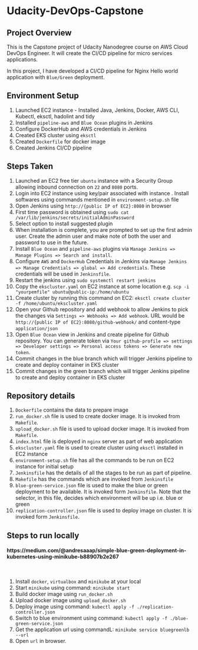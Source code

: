 # Udacity-DevOps-Capstone
## Project Overview
This is the Capstone project of Udacity Nanodegree course on AWS Cloud DevOps Engineer. It will create the CI/CD pipeline for micro services applications.

In this project, I have developed a CI/CD pipeline for Nginx Hello world application with `Blue/Green` deployment.
## Environment Setup

1. Launched EC2 instance - Installed Java, Jenkins, Docker, AWS CLI, Kubectl, eksctl, hadolint and tidy
2. Installed `pipeline-aws` and `Blue Ocean` plugins in Jenkins
3. Configure DockerHub and AWS credentials in Jenkins
4. Created EKS cluster using `eksctl`
5. Created `Dockerfile` for docker image
6. Created Jenkins CI/CD pipeline

## Steps Taken

1. Launched an EC2 free tier `ubuntu` instance with a Security Group allowing inbound connection on `22` and `8080` ports.
2. Login into EC2 instance using key/pair associated with instance . Install softwares using commands mentioned in `environment-setup.sh` file
3. Open Jenkins using `http://{public IP of EC2}:8080` in browser 
4. First time password is obtained using `sudo cat /var/lib/jenkins/secrets/initialAdminPassword`
5. Select option to install suggested plugin
6. When installation is complete, you are prompted to set up the first admin user. Create the admin user and make note of both the user and password to use in the future.
7. Install `Blue Ocean` and `pipeline-aws` plugins via `Manage Jenkins => Manage Plugins => Search and install`.
8. Configure `AWS` and `DockerHub` Credentials in Jenkins via `Manage Jenkins => Manage Credentials => global => Add credentials`. These credentials will be used in `Jenkinsfile`.
9. Restart the jenkins using `sudo systemctl restart jenkins`
10. Copy the `ekscluster.yaml` on EC2 instance at some location e.g. `scp -i "yourpemfile" ubuntu@public-ip:/home/ubuntu`
11. Create cluster by running this command on EC2: `eksctl create cluster -f /home/ubuntu/ekscluster.yaml`
12. Open your Github repository and add webhook to allow Jenkins to pick the changes via `Settings => Webhooks => Add webhook`. URL would be `http://{public IP of EC2}:8080/github-webhook/` and content-type `application/json`
13. Open `Blue Ocean` view in Jenkins and create pipeline for Github repository. You can generate token via `Your github-profile => settings => Developer settings => Personal access tokens => Generate new token`.
14. Commit changes in the blue branch which will trigger Jenkins pipeline to create and deploy container in EKS cluster
15. Commit changes in the green branch which will trigger Jenkins pipeline to create and deploy container in EKS cluster

## Repository details

1. `Dockerfile` contains the data to prepare image
2. `run_docker.sh` file is used to create docker image. It is invoked from `Makefile`.
3. `upload_docker.sh` file is used to upload docker image. It is invoked from `Makefile`.
4. `index.html` file is deployed in `nginx` server as part of web application
5. `ekscluster.yaml` file is used to create cluster using `eksctl` installed in EC2 instance
6. `environment-setup.sh` file has all the commands to be run on EC2 instance for initial setup
7. `Jenkinsfile` has the details of all the stages to be run as part of pipeline.
8. `Makefile` has the commands which are invoked from `Jenkinsfile`
9. `blue-green-service.json` file is used to make the blue or green deployment to be available. It is invoked form `Jenkinsfile`. Note that the selector, in this file, decides which environment will be up i.e. blue or green
10. `replication-controller.json` file is used to deploy image on cluster. It is invoked form `Jenkinsfile`.

## Steps to run locally 
<h4> https://medium.com/@andresaaap/simple-blue-green-deployment-in-kubernetes-using-minikube-b88907b2e267 </h4>
<br/>

1. Install `docker`, `virtualbox` and `minikube` at your local
2. Start `minikube` using command: `minikube start`
3. Build docker image using `run_docker.sh`
4. Upload docker image using `upload_docker.sh`
5. Deploy image using command: `kubectl apply -f ./replication-controller.json`
6. Switch to blue environment using command: `kubectl apply -f ./blue-green-service.json`
7. Get the application url using commandL: `minikube service bluegreenlb --url`
8. Open `url` in browser. 